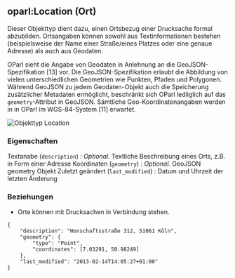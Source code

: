 oparl:Location (Ort)
-------------------

Dieser Objekttyp dient dazu, einen Ortsbezug einer Drucksache formal 
abzubilden. Ortsangaben können sowohl aus Textinformationen bestehen 
(beispielsweise der Name einer Straße/eines Platzes oder eine genaue 
Adresse) als auch aus Geodaten.

OParl sieht die Angabe von Geodaten in Anlehnung an die 
GeoJSON-Spezifikation [13] vor. Die GeoJSON-Spezifikation erlaubt die 
Abbildung von vielen unterschiedlichen Geometrien wie Punkten, Pfaden und 
Polygonen. Während GeoJSON zu jedem Geodaten-Objekt auch die Speicherung
zusätzlicher Metadaten ermöglicht, beschränkt sich OParl ledliglich auf das
`geometry`-Attribut in GeoJSON. Sämtliche Geo-Koordinatenangaben werden in
in OParl im WGS-84-System [11] erwartet.

![Objekttyp Location](images/datenmodell_ort.png)

### Eigenschaften ###

Textanabe (`description`)
:   _Optional._ Textliche Beschreibung eines Orts, z.B. in Form einer Adresse
Koordinaten (`geometry`)
:   _Optional._ GeoJSON geometry Objekt
Zuletzt geändert (`last_modified`)
:   Datum und Uhrzeit der letzten Änderung


### Beziehungen ###
* Orte können mit Drucksachen in Verbindung stehen.

~~~~~  {#location_ex1 .json}
{
    "description": "Honschaftsstraße 312, 51061 Köln",
    "geometry": {
        "type": "Point",
        "coordinates": [7.03291, 50.98249]
    },
    "last_modified": "2013-02-14T14:05:27+01:00"
}
~~~~~
